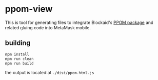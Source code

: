 # ppom-view

This is tool for generating files to integrate Blockaid's [PPOM package](https://www.npmjs.com/package/@blockaid/ppom_release) and related gluing code into MetaMask mobile.

## building

```bash
npm install
npm run clean
npm run build
```

the output is located at `./dist/ppom.html.js`
